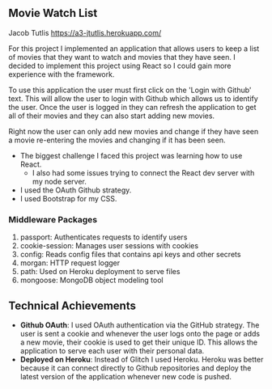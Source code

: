 ## Movie Watch List

Jacob Tutlis https://a3-jtutlis.herokuapp.com/

For this project I implemented an application that allows users to keep a list of movies that they want to watch and movies that they have seen. I decided to implement this project using React so I could gain more experience with the framework.

To use this application the user must first click on the 'Login with Github' text. This will allow the user to login with Github which allows us to identify the user. Once the user is logged in they can refresh the application to get all of their movies and they can also start adding new movies.

Right now the user can only add new movies and change if they have seen a movie re-entering the movies and changing if it has been seen.

-   The biggest challenge I faced this project was learning how to use React.
    -   I also had some issues trying to connect the React dev server with my node server.
-   I used the OAuth Github strategy.
-   I used Bootstrap for my CSS.

### Middleware Packages

1. passport: Authenticates requests to identify users
2. cookie-session: Manages user sessions with cookies
3. config: Reads config files that contains api keys and other secrets
4. morgan: HTTP request logger
5. path: Used on Heroku deployment to serve files
6. mongoose: MongoDB object modeling tool

## Technical Achievements

-   **Github OAuth**: I used OAuth authentication via the GitHub strategy. The user is sent a cookie and whenever the user logs onto the page or adds a new movie, their cookie is used to get their unique ID. This allows the application to serve each user with their personal data.
-   **Deployed on Heroku**: Instead of Glitch I used Heroku. Heroku was better because it can connect directly to Github repositories and deploy the latest version of the application whenever new code is pushed.
